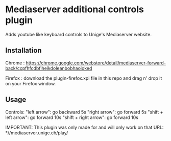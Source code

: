 # Mediaserver additional controls plugin

Adds youtube like keyboard controls to Unige's Mediaserver website.

## Installation
Chrome : https://chrome.google.com/webstore/detail/mediaserver-forward-back/ccpfhfcdbfiheikdoleanbobhaoioked

Firefox : download the plugin-firefox.xpi file in this repo and drag n' drop it on your Firefox window.

## Usage
Controls:
"left arrow": go backward 5s
"right arrow": go forward 5s 
"shift + left arrow": go forward 10s
"shift + right arrow": go forward 10s

IMPORTANT: 
This plugin was only made for and will only work on that URL: *//mediaserver.unige.ch/play/
